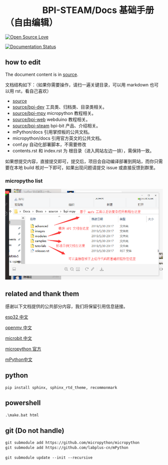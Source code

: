 # &emsp;&emsp;&emsp;&emsp; BPI-STEAM/Docs 基础手册（自由编辑）

[![Open Source Love](https://badges.frapsoft.com/os/v3/open-source.svg?v=103)](https://github.com/ellerbrock/open-source-badge/)

[![Documentation Status](https://readthedocs.org/projects/bpi-steam-docs/badge/?version=latest)](https://bpi-steam-docs.readthedocs.io/zh_CN/latest/?badge=latest)

## how to edit

The document content is in [source](https://github.com/BPI-STEAM/Docs/tree/master/source).

文档结构如下：（如果你需要操作，请扫一遍关键目录，可以用 markdown 也可以用 rst，看自己喜欢）

- [source](https://github.com/BPI-STEAM/Docs/tree/master/source)
- [source/bpi-dev](https://github.com/BPI-STEAM/Docs/tree/master/source/bpi-dev) 工具类、归档类、目录类相关。
- [source/bpi-mpy](https://github.com/BPI-STEAM/Docs/tree/master/source/bpi-mpy) micropython 教程相关。
- [source/bpi-web](https://github.com/BPI-STEAM/Docs/tree/master/source/bpi-web) webduino 教程相关。
- [source/bpi-steam](https://github.com/BPI-STEAM/Docs/tree/master/source/bpi-steam) bpi-bit 产品、介绍相关。
- mPython/docs 引用掌控板的公共文档。
- micropython/docs 引用官方英文的公共文档。
- conf.py 自动化部署脚本，不需要修改
- contents.rst 和 index.rst 为 根目录（进入网站左边一排），需保持一致。

如果想提交内容，直接提交即可，提交后，项目会自动编译部署到网站，而你只需要在本地 build 核对一下即可，如果出现问题请提交 issue 或直接反馈到群里。

### micropytho list

![](micropython.png)

## related and thank them

感谢以下文档提供的公共部分内容，我们将保留引用信息链接。

[esp32 中文](https://docs.singtown.com/micropython/zh/latest/esp32/index.html)

[openmv 中文](https://docs.singtown.com/micropython/zh/latest/openmvcam/index.html)

[microbit 中文](http://www.qingchuangzhiyi.com/doc/tutorials/hello.html)

[micropython 官方](http://docs.micropython.org/en/latest/esp32/quickref.html)

[mPython中文](https://mPython.readthedocs.io/zh/master/)

## python

```unix
pip install sphinx, sphinx_rtd_theme, recommonmark
```

## powershell

```bat
.\make.bat html
```

## git (Do not handle)

```unix
git submodule add https://github.com/micropython/micropython
git submodule add https://github.com/labplus-cn/mPython

git submodule update --init --recursive
```
